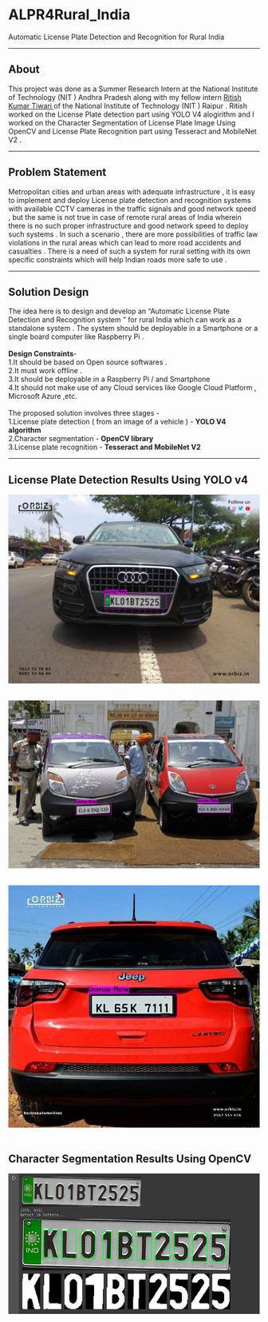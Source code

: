 # ALPR4Rural_India
Automatic License Plate Detection and Recognition for Rural India

---
## About
This project was done as a Summer Research Intern at the National Institute of Technology (NIT ) Andhra Pradesh along with my fellow intern [Ritish Kumar Tiwari ](https://github.com/ritishtiwari) of the National Institute of Technology (NIT ) Raipur . Ritish worked on the License Plate detection part using YOLO V4 alogirithm and I worked on the Character Segmentation of License Plate Image Using OpenCV and License Plate Recognition part using Tesseract and MobileNet V2 .

---
## Problem Statement
Metropolitan cities and urban areas with adequate infrastructure , it is easy to implement and deploy License plate detection and recognition systems with available CCTV cameras in the traffic signals and good network speed , but the same is not true in case of remote rural areas of India wherein there is no  such proper infrastructure and good network speed to deploy such systems . In such a scenario , there are more possibilities of traffic law violations in the rural areas which can lead to more road accidents and casualties . There is a need of such a system for rural setting with its own specific constraints which will help Indian roads more safe to use .

---
## Solution Design
The idea here is to design and develop an “Automatic License Plate Detection and Recognition system ” for rural India which can work as a standalone system . The system should be deployable in a Smartphone or a single board computer like Raspberry Pi .</br></br>
__Design Constraints__- </br>
1.It should be based on Open source softwares . </br>
2.It must work offline . </br>
3.It should be deployable in a Raspberry Pi / and Smartphone </br>
4.It should not make use of any Cloud services like Google Cloud Platform , Microsoft Azure ,etc.</br></br>
The proposed solution involves three stages -<br>
1.License plate detection ( from an image of a vehicle ) - __YOLO V4 algorithm__ </br>
2.Character segmentation - __OpenCV library__ </br>
3.License plate recognition - __Tesseract and MobileNet V2__ </br>

---
## License Plate Detection Results Using YOLO v4
![Screenshot](predictions.jpg) </br></br>

![Screenshot](predictions2.jpg) </br></br>

![Screenshot](predictions1.jpg) </br></br>

## Character Segmentation Results Using OpenCV
![Screenshot](character_segmentation.png) </br></br>
